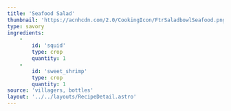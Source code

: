 ```yaml
---
title: 'Seafood Salad'
thumbnail: 'https://acnhcdn.com/2.0/CookingIcon/FtrSaladbowlSeafood.png'
type: savory
ingredients:
	-
		id: 'squid'
		type: crop
		quantity: 1
	-
		id: 'sweet_shrimp'
		type: crop
		quantity: 1
source: 'villagers, bottles'
layout: '../../layouts/RecipeDetail.astro'
---
```


